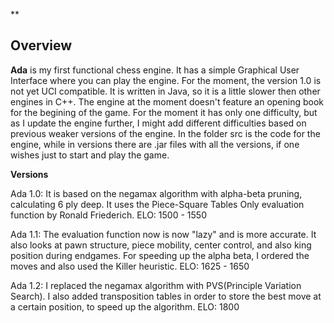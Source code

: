 ﻿


**

## Overview

**Ada** is my first functional chess engine. It has a simple Graphical User Interface where you can play the engine. For the moment, the version 1.0 is not yet UCI compatible. It is written in Java, so it is a little slower then other engines in C++. The engine at the moment doesn't feature an opening book for the begining of the game. For the moment it has only one difficulty, but as I update the engine further, I might add different difficulties based on previous weaker versions of the engine.
In the folder src is the code for the engine, while in versions there are .jar files with all the versions, if one wishes just to start and play the game.

**Versions**

Ada 1.0: It is based on the negamax algorithm with alpha-beta pruning, calculating 6 ply deep. It uses the Piece-Square Tables Only evaluation function by Ronald Friederich.
ELO: 1500 - 1550

Ada 1.1: The evaluation function now is now "lazy" and is more accurate. It also looks at pawn structure, piece mobility, center control, and also king position during endgames. For speeding up the alpha beta, I ordered the moves and also used the Killer heuristic.
ELO: 1625 - 1650

Ada 1.2: I replaced the negamax algorithm with PVS(Principle Variation Search). I also added transposition tables in order to store the best move at a certain position, to speed up the algorithm.
ELO: 1800
